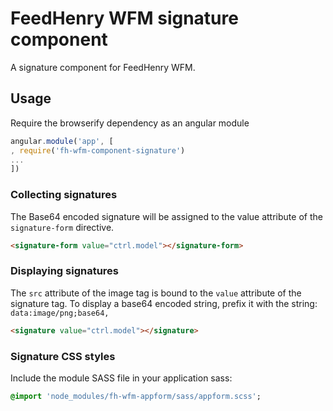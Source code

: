 # FeedHenry WFM signature component

A signature component for FeedHenry WFM.

## Usage

Require the browserify dependency as an angular module
```javascript
angular.module('app', [
, require('fh-wfm-component-signature')
...
])
```

### Collecting signatures
The Base64 encoded signature will be assigned to the value attribute of the `signature-form` directive.
```html
<signature-form value="ctrl.model"></signature-form>
```

### Displaying signatures
The `src` attribute of the image tag is bound to the `value` attribute of the signature tag.  To display a base64 encoded string, prefix it with the string: `data:image/png;base64,`
```html
<signature value="ctrl.model"></signature>
```

### Signature CSS styles
Include the module SASS file in your application sass:
```sass
@import 'node_modules/fh-wfm-appform/sass/appform.scss';
```
